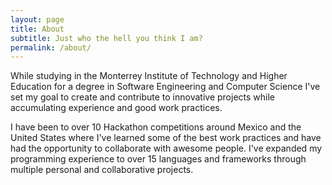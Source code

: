 ```yaml
---
layout: page
title: About
subtitle: Just who the hell you think I am?
permalink: /about/
---
```


While studying in the Monterrey Institute of Technology and Higher Education for a degree in Software Engineering and Computer Science I've set my goal to create and contribute to innovative projects while accumulating experience and good work practices. 

I have been to over 10 Hackathon competitions around Mexico and the United States where I've learned some of the best work practices and have had the opportunity to collaborate with awesome people. I've expanded my programming experience to over 15 languages and frameworks through multiple personal and collaborative projects.